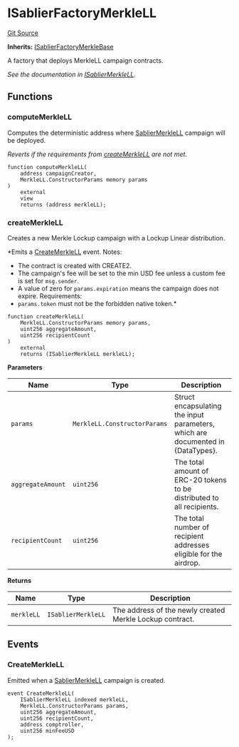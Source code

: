 # ISablierFactoryMerkleLL

[Git Source](https://github.com/sablier-labs/airdrops/blob/077c6b9766ef7693ba9e82a9e001dc0097709c01/src/interfaces/ISablierFactoryMerkleLL.sol)

**Inherits:**
[ISablierFactoryMerkleBase](/docs/reference/airdrops/contracts/interfaces/interface.ISablierFactoryMerkleBase.md)

A factory that deploys MerkleLL campaign contracts.

_See the documentation in
[ISablierMerkleLL](/docs/reference/airdrops/contracts/interfaces/interface.ISablierMerkleLL.md)._

## Functions

### computeMerkleLL

Computes the deterministic address where
[SablierMerkleLL](/docs/reference/airdrops/contracts/contract.SablierMerkleLL.md) campaign will be deployed.

_Reverts if the requirements from
[createMerkleLL](/docs/reference/airdrops/contracts/interfaces/interface.ISablierFactoryMerkleLL.md#createmerklell) are
not met._

```solidity
function computeMerkleLL(
    address campaignCreator,
    MerkleLL.ConstructorParams memory params
)
    external
    view
    returns (address merkleLL);
```

### createMerkleLL

Creates a new Merkle Lockup campaign with a Lockup Linear distribution.

\*Emits a
[CreateMerkleLL](/docs/reference/airdrops/contracts/interfaces/interface.ISablierFactoryMerkleLL.md#createmerklell)
event. Notes:

- The contract is created with CREATE2.
- The campaign's fee will be set to the min USD fee unless a custom fee is set for `msg.sender`.
- A value of zero for `params.expiration` means the campaign does not expire. Requirements:
- `params.token` must not be the forbidden native token.\*

```solidity
function createMerkleLL(
    MerkleLL.ConstructorParams memory params,
    uint256 aggregateAmount,
    uint256 recipientCount
)
    external
    returns (ISablierMerkleLL merkleLL);
```

**Parameters**

| Name              | Type                         | Description                                                                     |
| ----------------- | ---------------------------- | ------------------------------------------------------------------------------- |
| `params`          | `MerkleLL.ConstructorParams` | Struct encapsulating the input parameters, which are documented in {DataTypes}. |
| `aggregateAmount` | `uint256`                    | The total amount of ERC-20 tokens to be distributed to all recipients.          |
| `recipientCount`  | `uint256`                    | The total number of recipient addresses eligible for the airdrop.               |

**Returns**

| Name       | Type               | Description                                              |
| ---------- | ------------------ | -------------------------------------------------------- |
| `merkleLL` | `ISablierMerkleLL` | The address of the newly created Merkle Lockup contract. |

## Events

### CreateMerkleLL

Emitted when a [SablierMerkleLL](/docs/reference/airdrops/contracts/contract.SablierMerkleLL.md) campaign is created.

```solidity
event CreateMerkleLL(
    ISablierMerkleLL indexed merkleLL,
    MerkleLL.ConstructorParams params,
    uint256 aggregateAmount,
    uint256 recipientCount,
    address comptroller,
    uint256 minFeeUSD
);
```
